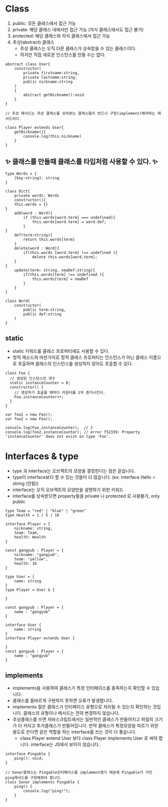 # Class

1. public: 모든 클래스에서 접근 가능
2. private: 해당 클래스 내에서만 접근 가능 (자식 클래스에서도 접근 불가)
3. protected: 해당 클래스와 자식 클래스에서 접근 가능
4. 추상(abstract) 클래스
    - 추상 클래스는 오직 다른 클래스가 상속받을 수 있는 클래스이다.
    - 하지만 직접 새로운 인스턴스를 만들 수는 없다.

```
abstract class User{
    constructor(
        private firstname:string,
        private lastname:string,
        public nickname:string
    )
    {
        abstract getNickname():void
    }
}

// 추상 메서드는 추상 클래스를 상속받는 클래스들이 반드시 구현(implement)해야하는 메서드이다.

class Player extends User{  
    getNickname(){
        console.log(this.nickname)
    }
}
```
## ✨ 클래스를 만들때 클래스를 타입처럼 사용할 수 있다. ✨

```
type Words = {
    [key:string]: string
}

class Dict{
    private words: Words
    constructor(){
    this.words = {}
}
    add(word : Word){
        if (this.words[word.term] === undefined){
            this.words[word.term] = word.def;
        }
}
    def(term:string){
        return this.words[term]
    }
    delete(word : Word){
        if(this.words [word.term] !== undefined ){
            delete this.words[word.term];
    }
}
    update(term: string, newDef:string){
        if(this.words[term] !== undefined ){
            this.words[term] = newDef
        }
    }
}

class Word{
    constructor(
        public term:string,
        public def:string
    )
}
```

## static
- static 키워드를 클래스 프로퍼티에도 사용할 수 있다. 
- 정적 메소드와 마찬가지로 정적 클래스 프로퍼티는 인스턴스가 아닌 클래스 이름으로 호출하며 클래스의 인스턴스를 생성하지 않아도 호출할 수 있다.

```
class Foo {
  // 생성된 인스턴스의 갯수
  static instanceCounter = 0;
  constructor() {
    // 생성자가 호출될 때마다 카운터를 1씩 증가시킨다.
    Foo.instanceCounter++;
  }
}

var foo1 = new Foo();
var foo2 = new Foo();

console.log(Foo.instanceCounter);  // 2
console.log(foo2.instanceCounter); // error TS2339: Property 'instanceCounter' does not exist on type 'Foo'.
```

# Interfaces & type

- type 과 interface는 오브젝트의 모양을 결정한다는 점은 같습니다.
- type이 interface보다 할 수 있는 것들이 더 많습니다. (ex: interface Hello = string (안됨))
- interface는 오직 오브젝트의 모양만을 설명하기 위한 키워드
- interface를 상속받으면 property들을 private 나 protected 로 사용불가, only public
```
type Team = "red" | "blue" | "green"
type Health = 1 | 5 | 10

interface Player = {
    nickname: string,
    team: Team,
    health: Health
}

const gangyub : Player = {
    nickname: "gangyub",
    team: "yellow",
    health: 10
}
```

``` 
type User = {
    name: string
}
type Player = User & {

}

const gangyub : Player = {
    name : "gangyub"
}
```
```
interface User {
    name: string
}
interface Player extends User {

}
const gangyub : Player = {
    name : "gangyub"
}
```

## implements

- implements을 사용하여 클래스가 특정 인터페이스를 충족하는지 확인할 수 있습니다.
- 클래스를 올바르게 구현하지 못하면 오류가 발생합니다.
- implements 절은 클래스가 인터페이스 유형으로 처리될 수 있는지 확인하는 것입니다. 클래스의 유형이나 메서드는 전혀 변경하지 않습니다.
- 추상클래스를 쓰면 자바스크립트에서는 일반적인 클래스가 만들어지고 파일의 크기가 더 커지고 추가클래스가 만들어집니다. 만약 클래스가 특정모양을 따르기 위한 용도로 쓴다면 같은 역할을 하는 interface를 쓰는 것이 더 좋습니다.
    - class Player extend User 보다 class Player implements User 로 써야 합니다. interface는 JS에서 보이지 않습니다.

```
interface Pingable {
    ping(): void;
}

// Sonar클래스는 Pingable인터페이스를 implement했기 때문에 Pingable가 가진 ping메서드를 구현해줘야 합니다.
class Sonar implements Pingable {
    ping() {
        console.log("ping!");
    }
}
```
